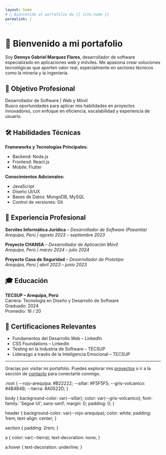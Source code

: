 ```yaml
---
layout: home
# 👋 Bienvenido al portafolio de {{ site.name }}
permalink: /
---
```


# 👋 Bienvenido a mi portafolio

Soy **Dennys Gabriel Marquez Flores**, desarrollador de software especializado en aplicaciones web y móviles. Me apasiona crear soluciones tecnológicas que aporten valor real, especialmente en sectores técnicos como la minería y la ingeniería.

## 🎯 Objetivo Profesional

Desarrollador de Software | Web y Móvil  
Busco oportunidades para aplicar mis habilidades en proyectos innovadores, con enfoque en eficiencia, escalabilidad y experiencia de usuario.

## 🛠️ Habilidades Técnicas

**Frameworks y Tecnologías Principales:**
- Backend: Node.js  
- Frontend: React.js  
- Mobile: Flutter  

**Conocimientos Adicionales:**
- JavaScript  
- Diseño UI/UX  
- Bases de Datos: MongoDB, MySQL  
- Control de versiones: Git  

## 💼 Experiencia Profesional

**Servilex Informática Jurídica** – *Desarrollador de Software (Pasantía)*  
_Arequipa, Perú | agosto 2023 – septiembre 2023_

**Proyecto CHANSA** – *Desarrollador de Aplicación Móvil*  
_Arequipa, Perú | marzo 2024 – julio 2024_

**Proyecto Casa de Seguridad** – *Desarrollador de Prototipo*  
_Arequipa, Perú | abril 2023 – junio 2023_

## 🎓 Educación

**TECSUP – Arequipa, Perú**  
Carrera: Tecnología en Diseño y Desarrollo de Software  
Graduado: 2024  
Promedio: 18 / 20

## 📜 Certificaciones Relevantes

- Fundamentos del Desarrollo Web – LinkedIn  
- CSS Foundations – LinkedIn  
- Testing en la Industria de Software – TECSUP  
- Liderazgo a través de la Inteligencia Emocional – TECSUP

---

Gracias por visitar mi portafolio. Puedes explorar mis [proyectos](/proyectos/) o ir a la sección de [contacto](/contacto/) para conectarte conmigo.



:root {
  --rojo-arequipa: #B22222;
  --sillar: #F5F5F5;
  --gris-volcanico: #4B4B4B;
  --tierra: #A0522D;
}

body {
  background-color: var(--sillar);
  color: var(--gris-volcanico);
  font-family: 'Segoe UI', sans-serif;
  margin: 0;
  padding: 0;
}

header {
  background-color: var(--rojo-arequipa);
  color: white;
  padding: 1rem;
  text-align: center;
}

section {
  padding: 2rem;
}

a {
  color: var(--tierra);
  text-decoration: none;
}

a:hover {
  text-decoration: underline;
}

